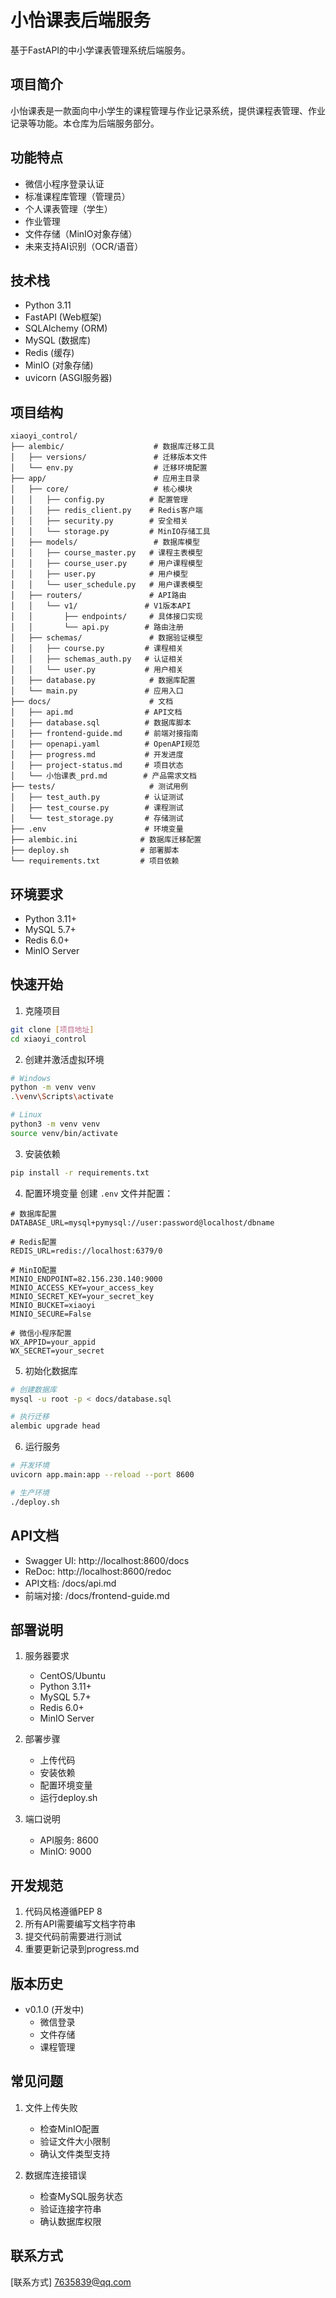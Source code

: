 # 小怡课表后端服务

基于FastAPI的中小学课表管理系统后端服务。

## 项目简介
小怡课表是一款面向中小学生的课程管理与作业记录系统，提供课程表管理、作业记录等功能。本仓库为后端服务部分。

## 功能特点
- 微信小程序登录认证
- 标准课程库管理（管理员）
- 个人课表管理（学生）
- 作业管理
- 文件存储（MinIO对象存储）
- 未来支持AI识别（OCR/语音）

## 技术栈
- Python 3.11
- FastAPI (Web框架)
- SQLAlchemy (ORM)
- MySQL (数据库)
- Redis (缓存)
- MinIO (对象存储)
- uvicorn (ASGI服务器)

## 项目结构
```
xiaoyi_control/
├── alembic/                    # 数据库迁移工具
│   ├── versions/               # 迁移版本文件
│   └── env.py                  # 迁移环境配置
├── app/                        # 应用主目录
│   ├── core/                   # 核心模块
│   │   ├── config.py          # 配置管理
│   │   ├── redis_client.py    # Redis客户端
│   │   ├── security.py        # 安全相关
│   │   └── storage.py         # MinIO存储工具
│   ├── models/                 # 数据库模型
│   │   ├── course_master.py   # 课程主表模型
│   │   ├── course_user.py     # 用户课程模型
│   │   ├── user.py            # 用户模型
│   │   └── user_schedule.py   # 用户课表模型
│   ├── routers/               # API路由
│   │   └── v1/               # V1版本API
│   │       ├── endpoints/     # 具体接口实现
│   │       └── api.py        # 路由注册
│   ├── schemas/               # 数据验证模型
│   │   ├── course.py         # 课程相关
│   │   ├── schemas_auth.py   # 认证相关
│   │   └── user.py           # 用户相关
│   ├── database.py            # 数据库配置
│   └── main.py               # 应用入口
├── docs/                      # 文档
│   ├── api.md                # API文档
│   ├── database.sql          # 数据库脚本
│   ├── frontend-guide.md     # 前端对接指南
│   ├── openapi.yaml          # OpenAPI规范
│   ├── progress.md           # 开发进度
│   ├── project-status.md     # 项目状态
│   └── 小怡课表_prd.md        # 产品需求文档
├── tests/                     # 测试用例
│   ├── test_auth.py          # 认证测试
│   ├── test_course.py        # 课程测试
│   └── test_storage.py       # 存储测试
├── .env                      # 环境变量
├── alembic.ini              # 数据库迁移配置
├── deploy.sh                # 部署脚本
└── requirements.txt         # 项目依赖
```

## 环境要求
- Python 3.11+
- MySQL 5.7+
- Redis 6.0+
- MinIO Server

## 快速开始

1. 克隆项目
```bash
git clone [项目地址]
cd xiaoyi_control
```

2. 创建并激活虚拟环境
```bash
# Windows
python -m venv venv
.\venv\Scripts\activate

# Linux
python3 -m venv venv
source venv/bin/activate
```

3. 安装依赖
```bash
pip install -r requirements.txt
```

4. 配置环境变量
创建 `.env` 文件并配置：
```env
# 数据库配置
DATABASE_URL=mysql+pymysql://user:password@localhost/dbname

# Redis配置
REDIS_URL=redis://localhost:6379/0

# MinIO配置
MINIO_ENDPOINT=82.156.230.140:9000
MINIO_ACCESS_KEY=your_access_key
MINIO_SECRET_KEY=your_secret_key
MINIO_BUCKET=xiaoyi
MINIO_SECURE=False

# 微信小程序配置
WX_APPID=your_appid
WX_SECRET=your_secret
```

5. 初始化数据库
```bash
# 创建数据库
mysql -u root -p < docs/database.sql

# 执行迁移
alembic upgrade head
```

6. 运行服务
```bash
# 开发环境
uvicorn app.main:app --reload --port 8600

# 生产环境
./deploy.sh
```

## API文档
- Swagger UI: http://localhost:8600/docs
- ReDoc: http://localhost:8600/redoc
- API文档: /docs/api.md
- 前端对接: /docs/frontend-guide.md

## 部署说明
1. 服务器要求
   - CentOS/Ubuntu
   - Python 3.11+
   - MySQL 5.7+
   - Redis 6.0+
   - MinIO Server

2. 部署步骤
   - 上传代码
   - 安装依赖
   - 配置环境变量
   - 运行deploy.sh

3. 端口说明
   - API服务: 8600
   - MinIO: 9000

## 开发规范
1. 代码风格遵循PEP 8
2. 所有API需要编写文档字符串
3. 提交代码前需要进行测试
4. 重要更新记录到progress.md

## 版本历史
- v0.1.0 (开发中)
  - 微信登录
  - 文件存储
  - 课程管理

## 常见问题
1. 文件上传失败
   - 检查MinIO配置
   - 验证文件大小限制
   - 确认文件类型支持

2. 数据库连接错误
   - 检查MySQL服务状态
   - 验证连接字符串
   - 确认数据库权限

## 联系方式
[联系方式]
7635839@qq.com
